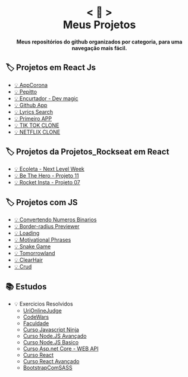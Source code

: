 <h1 align="center">
    < 📖 > <br>
    Meus Projetos
</h1>
  
<h4 align="center">
  Meus repositórios do github organizados por categoria, para uma navegação mais fácil.
</h4>


## 🏷️ Projetos em React Js
- [💡 AppCorona](https://github.com/emimuniz/APPCORONA/tree/master/app-corona)
- [💡 Pepitto](https://github.com/emimuniz/Pepitto/tree/master/pepitto)
- [💡 Encurtador - Dev magic](https://github.com/emimuniz/Dev-magic)
- [💡 Github App](https://github.com/emimuniz/github-app)
- [💡 Lyrics Search](https://github.com/emimuniz/Lyrics-search)
- [💡 Primeiro APP](https://github.com/emimuniz/AllProjects/tree/master/primeiro-react)
- [💡 TIK TOK CLONE](https://github.com/emimuniz/TIK-TOK-CLONE)
- [💡 NETFLIX CLONE](https://github.com/emimuniz/NETFLIX-CLONE)



## 🏷️ Projetos da Projetos_Rockseat em React
- [💡 Ecoleta - Next Level Week](https://github.com/emimuniz/Projetos_Rockseat/tree/master/Projetos_Rockseat/Projeto_12)
- [💡 Be The Hero - Projeto 11](https://github.com/emimuniz/Projetos_Rockseat/tree/master/Projetos_Rockseat/Projeto_11)
- [💡 Rocket Insta - Projeto 07](https://github.com/emimuniz/Projetos_Rockseat/tree/master/Projetos_Rockseat/Projeto_07/ReactJS)


## 🏷️ Projetos com JS
- [💡 Convertendo Numeros Binarios](https://github.com/emimuniz/Praticando-Js/tree/master/ConvertNumberBinaries)
- [💡 Border-radius Previewer](https://github.com/emimuniz/Praticando-Js/tree/master/BorderRadiusPreviewer)
- [💡 Loading](https://github.com/emimuniz/Praticando-Js/tree/master/Loading)
- [💡 Motivational Phrases](https://github.com/emimuniz/Praticando-Js/tree/master/MotivationalPhrases)
- [💡 Snake Game](https://github.com/emimuniz/Praticando-Js/tree/master/SnakeGame)
- [💡 Tomorrowland](https://github.com/emimuniz/Praticando-Js/tree/master/Tomorrowland)
- [💡 ClearHair](https://github.com/emimuniz/Praticando-Js/tree/master/ClearHair)
- [💡 Crud](https://github.com/emimuniz/Praticando-Js/tree/master/CRUD)


## 📚 Estudos
- 💡 Exercicios Resolvidos 
  - [UriOnlineJudge](https://github.com/emimuniz/URIONLINEJUGDLE)
  - [CodeWars](https://github.com/emimuniz/Praticando-Js/tree/master/CodeWars)
  - [Faculdade](https://github.com/emimuniz/TrabalhosFaculdade)
  - [Curso Javascript Ninja](https://github.com/emimuniz/curso-javascript-ninja)
  - [Curso Node.JS Avançado](https://github.com/emimuniz/CursoNode.JS)
  - [Curso Node.JS Basico](https://github.com/emimuniz/CursoNode.JS)
  - [Curso Asp.net Core - WEB API](https://github.com/emimuniz/Curso-Asp.net-Core-WEB-API)
  - [Curso React](https://github.com/emimuniz/CursoReactMaximilian)
  - [Curso React Avançado](https://github.com/emimuniz/Curso-React_Avancado)
  - [BootstrapComSASS](https://github.com/emimuniz/BootstrapComSASS)
 
  

